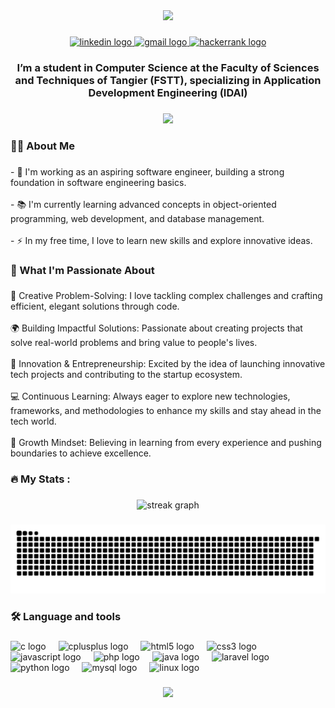 <div align="center">
  <img height="150" src="https://i.giphy.com/media/v1.Y2lkPTc5MGI3NjExbXRmaXpwbzZlbTM5dnM4NHVvcnJhOXJmY25tdjd0ZjBydnVyMmhnZiZlcD12MV9pbnRlcm5hbF9naWZfYnlfaWQmY3Q9Zw/pNx09ajeVCJ3O/giphy.gif"  />
</div>

###

<div align="center">
  <a href="https://www.linkedin.com/in/abderrahmane-hafdane-5344732ab/" target="_blank">
    <img src="https://img.shields.io/static/v1?message=LinkedIn&logo=linkedin&label=&color=0077B5&logoColor=white&labelColor=&style=for-the-badge" height="25" alt="linkedin logo"  />
  </a>
  <a href="abdo.abiido@gmail.com" target="_blank">
    <img src="https://img.shields.io/static/v1?message=Gmail&logo=gmail&label=&color=D14836&logoColor=white&labelColor=&style=for-the-badge" height="25" alt="gmail logo"  />
  </a>
  <a href="https://www.hackerrank.com/profile/abdo_abiido" target="_blank">
    <img src="https://img.shields.io/static/v1?message=HackerRank&logo=hackerrank&label=&color=2EC866&logoColor=white&labelColor=&style=for-the-badge" height="25" alt="hackerrank logo"  />
  </a>
</div>

###

<h3 align="center">I’m a student in Computer Science at the Faculty of Sciences and Techniques of Tangier (FSTT), specializing in Application Development Engineering (IDAI)</h3>

###

<div align="center">
  <img src="https://profile-counter.glitch.me/AbdoKujo/count.svg?"  />
</div>

###

<h3 align="left">👩‍💻  About Me</h3>

###

<p align="left">- 🔭 I'm working as an aspiring software engineer, building a strong foundation in software engineering basics.<br><br>- 📚  I'm currently learning advanced concepts in object-oriented programming, web development, and database management.<br><br>- ⚡  In my free time, I love to learn new skills and explore innovative ideas.</p>

###

<h3 align="left">🌟 What I'm Passionate About</h3>

###

<p align="left">🧠 Creative Problem-Solving: I love tackling complex challenges and crafting efficient, elegant solutions through code.<br><br>🌍 Building Impactful Solutions: Passionate about creating projects that solve real-world problems and bring value to people's lives.<br><br>🚀 Innovation & Entrepreneurship: Excited by the idea of launching innovative tech projects and contributing to the startup ecosystem.<br><br>💻 Continuous Learning: Always eager to explore new technologies, frameworks, and methodologies to enhance my skills and stay ahead in the tech world.<br><br>🌱 Growth Mindset: Believing in learning from every experience and pushing boundaries to achieve excellence.</p>

###

<h3 align="left">🔥   My Stats :</h3>

###

<div align="center">
  <img src="https://streak-stats.demolab.com?user=AbdoKujo&locale=en&mode=daily&theme=dark&hide_border=false&border_radius=5&order=3" height="220" alt="streak graph"  />
</div>

###

<picture>
  <source media="(prefers-color-scheme: dark)" srcset="https://raw.githubusercontent.com/AbdoKujo/AbdoKujo/output/github-snake-dark.svg" />
  <source media="(prefers-color-scheme: light)" srcset="https://raw.githubusercontent.com/AbdoKujo/AbdoKujo/output/github-snake.svg" />
  <img alt="github-snake" src="https://raw.githubusercontent.com/AbdoKujo/AbdoKujo/output/github-snake.svg" />
</picture>

###

<h3 align="left">🛠 Language and tools</h3>

###

<div align="left">
  <img src="https://cdn.jsdelivr.net/gh/devicons/devicon/icons/c/c-original.svg" height="40" alt="c logo"  />
  <img width="12" />
  <img src="https://cdn.jsdelivr.net/gh/devicons/devicon/icons/cplusplus/cplusplus-original.svg" height="40" alt="cplusplus logo"  />
  <img width="12" />
  <img src="https://cdn.jsdelivr.net/gh/devicons/devicon/icons/html5/html5-original.svg" height="40" alt="html5 logo"  />
  <img width="12" />
  <img src="https://skillicons.dev/icons?i=css" height="40" alt="css3 logo"  />
  <img width="12" />
  <img src="https://skillicons.dev/icons?i=js" height="40" alt="javascript logo"  />
  <img width="12" />
  <img src="https://cdn.simpleicons.org/php/777BB4" height="40" alt="php logo"  />
  <img width="12" />
  <img src="https://cdn.jsdelivr.net/gh/devicons/devicon/icons/java/java-original.svg" height="40" alt="java logo"  />
  <img width="12" />
  <img src="https://cdn.jsdelivr.net/gh/devicons/devicon/icons/laravel/laravel-original.svg" height="40" alt="laravel logo"  />
  <img width="12" />
  <img src="https://cdn.jsdelivr.net/gh/devicons/devicon/icons/python/python-original.svg" height="40" alt="python logo"  />
  <img width="12" />
  <img src="https://cdn.jsdelivr.net/gh/devicons/devicon/icons/mysql/mysql-original.svg" height="40" alt="mysql logo"  />
  <img width="12" />
  <img src="https://cdn.jsdelivr.net/gh/devicons/devicon/icons/linux/linux-original.svg" height="40" alt="linux logo"  />
</div>

###

<div align="center">
  <img height="200" src="https://i.giphy.com/media/v1.Y2lkPTc5MGI3NjExZmFxNm5mdzI2MnkxM3c0NG94YW5naWY1ZjFnaGtzYWV6ZHhvOWd4cyZlcD12MV9pbnRlcm5hbF9naWZfYnlfaWQmY3Q9Zw/Rpl1sod1vCXK0L2SUN/giphy.gif"  />
</div>

###
